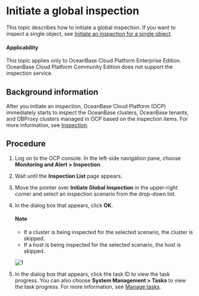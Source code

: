 # Initiate a global inspection

This topic describes how to initiate a global inspection. If you want to inspect a single object, see [Initiate an inspection for a single object](../400.initate-a-inspection/100.initate-single-inspection.md).

<main id="notice" type='notice'>
<h4>Applicability</h4>
<p>This topic applies only to OceanBase Cloud Platform Enterprise Edition. OceanBase Cloud Platform Community Edition does not support the inspection service. </p>
</main>

## Background information

After you initiate an inspection, OceanBase Cloud Platform (OCP) immediately starts to inspect the OceanBase clusters, OceanBase tenants, and OBProxy clusters managed in OCP based on the inspection items. For more information, see [Inspection](../100.inspection-management.md).

## Procedure

1. Log on to the OCP console. In the left-side navigation pane, choose **Monitoring and Alert > Inspection**.

2. Wait until the **Inspection List** page appears.

3. Move the pointer over **Initiate Global Inspection** in the upper-right corner and select an inspection scenario from the drop-down list.

4. In the dialog box that appears, click **OK**.

    <main id="notice" type='explain'>
    <h4>Note</h4>
    <ul>
    <li>If a cluster is being inspected for the selected scenario, the cluster is skipped.</li>
    <li>If a host is being inspected for the selected scenario, the host is skipped.</li>
    </ul>
    </main>

   ![1](https://obbusiness-private.oss-cn-shanghai.aliyuncs.com/doc/img/ocp/401/%E5%85%A8%E5%B1%80%E5%B7%A1%E6%A3%802.png)

5. In the dialog box that appears, click the task ID to view the task progress. You can also choose **System Management > Tasks** to view the task progress. For more information, see [Manage tasks](../../1600.system-management-features/100.manage-tasks.md).
